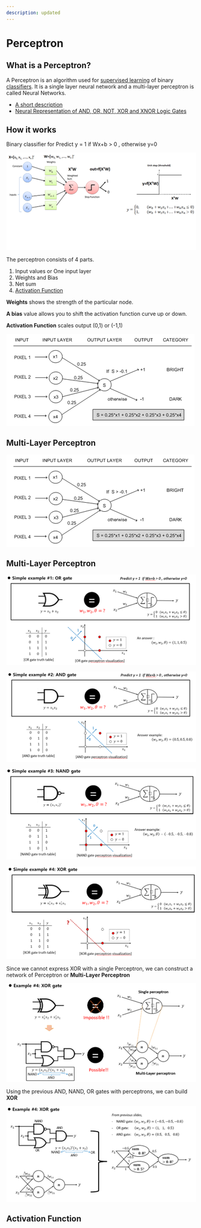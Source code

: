 ```yaml
---
description: updated
---
```


# Perceptron

## What is a Perceptron?

A Perceptron is an algorithm used for [supervised learning](https://deepai.org/machine-learning-glossary-and-terms/supervised-learning) of binary [classifiers](https://deepai.org/machine-learning-glossary-and-terms/classifier). It is a single layer neural network and a multi-layer perceptron is called Neural Networks.

* [A short description](https://deepai.org/machine-learning-glossary-and-terms/perceptron)
* [Neural Representation of AND, OR, NOT, XOR and XNOR Logic Gates](https://medium.com/@stanleydukor/neural-representation-of-and-or-not-xor-and-xnor-logic-gates-perceptron-algorithm-b0275375fea1) 

## How it works

Binary classifier for Predict y = 1 if Wx+b &gt; 0 , otherwise y=0

![](../../.gitbook/assets/image%20%28216%29.png)

The perceptron consists of 4 parts.

1. Input values or One input layer
2. Weights and Bias
3. Net sum
4. [Activation Function](https://medium.com/towards-data-science/activation-functions-neural-networks-1cbd9f8d91d6)

**Weights** shows the strength of the particular node.

**A bias** value allows you to shift the activation function curve up or down.

**Activation Function** scales output \(0,1\) or \(-1,1\)

![](../../.gitbook/assets/image%20%28223%29%20%284%29%20%284%29%20%284%29%20%282%29.png)

## Multi-Layer Perceptron

![](../../.gitbook/assets/image%20%28223%29%20%284%29%20%284%29%20%284%29%20%283%29.png)

## Multi-Layer Perceptron

![](../../.gitbook/assets/image%20%28219%29.png)

![](../../.gitbook/assets/image%20%28215%29.png)

![](../../.gitbook/assets/image%20%28221%29.png)

![](../../.gitbook/assets/image%20%28217%29.png)

Since we cannot express XOR with a single Perceptron, we can construct a network of Perceptron or **Multi-Layer Perceptron**

![](../../.gitbook/assets/image%20%28222%29.png)

Using the previous AND, NAND, OR gates with perceptrons, we can build **XOR**

![](../../.gitbook/assets/image%20%28220%29.png)

## Activation Function


